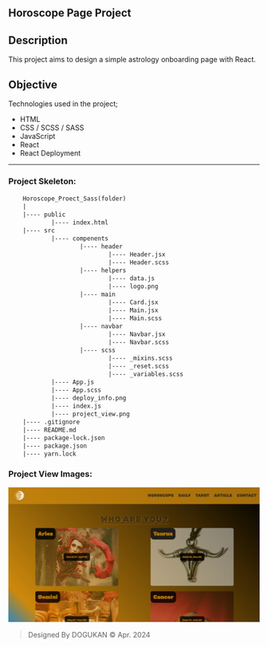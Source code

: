 ## Horoscope Page Project

## Description
This project aims to design a simple astrology onboarding page with React.

## Objective
Technologies used in the project;

* HTML
* CSS / SCSS / SASS
* JavaScript
* React
* React Deployment

-----

### Project Skeleton:

```
    Horoscope_Proect_Sass(folder)
    |
    |---- public
            |---- index.html
    |---- src
            |---- compenents
                    |---- header
                            |---- Header.jsx
                            |---- Header.scss
                    |---- helpers
                            |---- data.js
                            |---- logo.png
                    |---- main
                            |---- Card.jsx
                            |---- Main.jsx
                            |---- Main.scss
                    |---- navbar
                            |---- Navbar.jsx
                            |---- Navbar.scss
                    |---- scss
                            |---- _mixins.scss
                            |---- _reset.scss
                            |---- _variables.scss
            |---- App.js
            |---- App.scss
            |---- deploy_info.png
            |---- index.js                                   
            |---- project_view.png
    |---- .gitignore
    |---- README.md
    |---- package-lock.json
    |---- package.json
    |---- yarn.lock
```

### Project View Images:

![images](./src/project_view.png)

> Designed By DOGUKAN © Apr. 2024